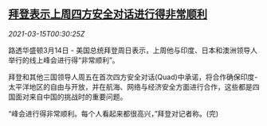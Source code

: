 <!--1615769743000-->
[拜登表示上周四方安全对话进行得非常顺利](https://cn.reuters.com/article/biden-quad-comments-0314-sun-idCNKBS2B7013)
------

<div><i>2021-03-15T00:30:25Z</i></div><p>路透华盛顿3月14日 - 美国总统拜登周日表示，上周他与印度、日本和澳洲领导人举行的线上峰会进行得“非常顺利”。</p><p>拜登和其他三国领导人周五在首次四方安全对话(Quad)中承诺，将合作确保印度-太平洋地区的自由与开放，并在航海、网络与经济安全方面进行合作，这些都是四国面对来自中国的挑战时的重要问题。</p><p>“峰会进行得非常顺利。每个人看起来都很高兴，”拜登对记者称。(完)</p>

